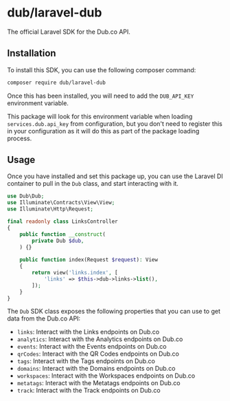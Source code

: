 # dub/laravel-dub

The official Laravel SDK for the Dub.co API.

## Installation

To install this SDK, you can use the following composer command:

```bash
composer require dub/laravel-dub
```

Once this has been installed, you will need to add the `DUB_API_KEY` environment variable.

This package will look for this environment variable when loading `services.dub.api_key` from configuration, but you don't need to register this in your configuration as it will do this as part of the package loading process.

## Usage

Once you have installed and set this package up, you can use the Laravel DI container to pull in the `Dub` class, and start interacting with it.

```php
use Dub\Dub;
use Illuminate\Contracts\View\View;
use Illuminate\Http\Request;

final readonly class LinksController
{
    public function __construct(
        private Dub $dub,
    ) {}
    
    public function index(Request $request): View
    {
        return view('links.index', [
            'links' => $this->dub->links->list(),
        ]);
    }
}
```

The `Dub` SDK class exposes the following properties that you can use to get data from the Dub.co API:

- `links`: Interact with the Links endpoints on Dub.co
- `analytics`: Interact with the Analytics endpoints on Dub.co
- `events`: Interact with the Events endpoints on Dub.co
- `qrCodes`: Interact with the QR Codes endpoints on Dub.co
- `tags`: Interact with the Tags endpoints on Dub.co
- `domains`: Interact with the Domains endpoints on Dub.co
- `workspaces`: Interact with the Workspaces endpoints on Dub.co
- `metatags`: Interact with the Metatags endpoints on Dub.co
- `track`: Interact with the Track endpoints on Dub.co
